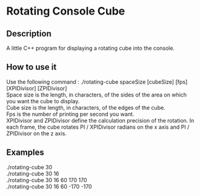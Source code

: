 # Rotating Console Cube

## Description

A little C++ program for displaying a rotating cube into the console.

## How to use it

Use the following command : ./rotating-cube spaceSize [cubeSize] [fps] [XPIDivisor] [ZPIDivisor]\
Space size is the length, in characters, of the sides of the area on which you want the cube to display.\
Cube size is the length, in characters, of the edges of the cube.\
Fps is the number of printing per second you want.\
XPIDivisor and ZPIDivisor define the calculation precision of the rotation. In each frame, the cube rotates PI / XPIDivisor radians on the x axis and PI / ZPIDivisor on the z axis.

## Examples

./rotating-cube 30\
./rotating-cube 30 16\
./rotating-cube 30 16 60 170 170\
./rotating-cube 30 16 60 -170 -170
